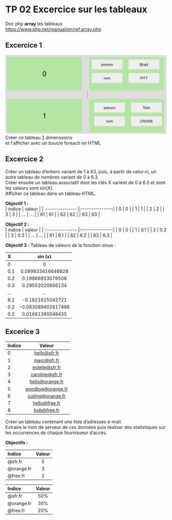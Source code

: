 # TP 02 Excercice sur les tableaux

Doc php **array** les tableaux  
https://www.php.net/manual/en/ref.array.php

## Excercice 1
![tableau](../img/08-tableau.png)
Créer ce tableau 2 dimenssions   
et l'afficher avec un boucle foreach  en HTML

## Excercice 2
Créer un tableau d’entiers variant de 1 à 63, puis, à partir de celui-ci, un autre tableau 
de nombres variant de 0 à 6.3.  
Créer ensuite un tableau associatif dont les clés X varient de 0 à 6.3 et dont les valeurs 
sont sin(X).  
Afficher ce tableau dans un tableau HTML.

**Objectif 1 :**  
| indice  | valeur | 
| :--------------- |:---------------:|
| 0 | 0 |
| 1 | 1 |
| 2 | 2 |
| 3 | 3 |
| ... | ... |
| 61 | 61 |
| 62 | 62 |
| 63 | 63 |

**Objectif 2 :**  
| indice  | valeur | 
| :--------------- |:---------------:|
| 0 | 0 |
| 1 | 0.1 |
| 2 | 0.2 |
| 3 | 0.3 |
| ... | ... |
| 61 | 6.1 |
| 62 | 6.2 |
| 63 | 6.3 |

**Objectif 3 :**
Tableau de valeurs de la fonction sinus :  

| X  | sin (x) | 
| :--------------- |:---------------:|
| 0 | 0 |
| 0.1 | 0.099833416646828 |
| 0.2 | 0.19866933079506 |
| 0.3 | 0.29552020666134 |
| ... | ... |
| 6.1 | -0.1821625042721 |
| 0.2 | -0.083089402817496 |
| 0.2 | 0.01681390048435 |


## Excerice 3

| Indice  | Valeur | 
| :--------------- |:---------------:|
| 0 | hello@sfr.fr |
| 1 | marc@sfr.fr |
| 2 | estelle@sfr.fr |
| 3 | caroline@sfr.fr |
| 4 | hello@orange.fr |
| 5 | goodbye@orange.fr |
| 6 | justine@orange.fr |
| 7 | hello@free.fr |
| 8 | bob@free.fr |

Créer un tableau contenant une liste d’adresses e-mail.  
Extraire le nom de serveur de ces données puis réaliser des statistiques sur les occurrences de chaque fournisseur d’accès. 

**Objectifs :**

| Indice  | Valeur | 
| :--------------- |:---------------:|
| @sfr.fr | 5 |
| @orange.fr | 3 |
| @free.fr | 2 |


| Indice  | Valeur | 
| :--------------- |:---------------:|
| @sfr.fr | 50% |
| @orange.fr | 30% |
| @free.fr | 20% |




